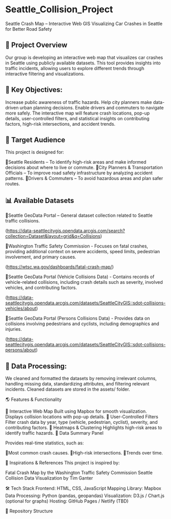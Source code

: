 # Seattle_Collision_Project

Seattle Crash Map – Interactive Web GIS
Visualizing Car Crashes in Seattle for Better Road Safety


## 📌 Project Overview
Our group is developing an interactive web map that visualizes car crashes in Seattle using publicly available datasets. This tool provides insights into traffic incidents, allowing users to explore different trends through interactive filtering and visualizations.

## 🚗 Key Objectives:
Increase public awareness of traffic hazards.
Help city planners make data-driven urban planning decisions.
Enable drivers and commuters to navigate more safely.
The interactive map will feature crash locations, pop-up details, user-controlled filters, and statistical insights on contributing factors, high-risk intersections, and accident trends.

## 🎯 Target Audience
This project is designed for:

🔹Seattle Residents – To identify high-risk areas and make informed decisions about where to live or commute.
🔹City Planners & Transportation Officials – To improve road safety infrastructure by analyzing accident patterns.
🔹Drivers & Commuters – To avoid hazardous areas and plan safer routes.

## 📊 Available Datasets

🔹Seattle GeoData Portal – General dataset collection related to Seattle traffic collisions. 

(https://data-seattlecitygis.opendata.arcgis.com/search?collection=Dataset&layout=grid&q=Collisions)

🔹Washington Traffic Safety Commission - Focuses on fatal crashes, providing additional context on severe accidents, speed limits, pedestrian involvement, and primary causes. 

(https://wtsc.wa.gov/dashboards/fatal-crash-map/)

🔹Seattle GeoData Portal (Vehicle Collisions Data) - Contains records of vehicle-related collisions, including crash details such as severity, involved vehicles, and contributing factors. 

(https://data-seattlecitygis.opendata.arcgis.com/datasets/SeattleCityGIS::sdot-collisions-vehicles/about)

🔹Seattle GeoData Portal (Persons Collisions Data) - Provides data on collisions involving pedestrians and cyclists, including demographics and injuries. 

(https://data-seattlecitygis.opendata.arcgis.com/datasets/SeattleCityGIS::sdot-collisions-persons/about)

## 🚀 Data Processing:
We cleaned and formatted the datasets by removing irrelevant columns, handling missing data, standardizing attributes, and filtering relevant incidents.
Cleaned datasets are stored in the assets/ folder.

🌎 Features & Functionality

🔹 Interactive Web Map
Built using Mapbox for smooth visualization.
Displays collision locations with pop-up details.
🔹 User-Controlled Filters
Filter crash data by year, type (vehicle, pedestrian, cyclist), severity, and contributing factors.
🔹 Heatmaps & Clustering
Highlights high-risk areas to identify traffic hazards.
🔹 Data Summary Panel

Provides real-time statistics, such as:

🔹Most common crash causes.
🔹High-risk intersections.
🔹Trends over time.

🔗 Inspirations & References
This project is inspired by:

Fatal Crash Map by the Washington Traffic Safety Commission
Seattle Collision Data Visualization by Tim Ganter

🛠️ Tech Stack
Frontend: HTML, CSS, JavaScript
Mapping Library: Mapbox
Data Processing: Python (pandas, geopandas)
Visualization: D3.js / Chart.js (optional for graphs)
Hosting: GitHub Pages / Netlify (TBD)

📂 Repository Structure


